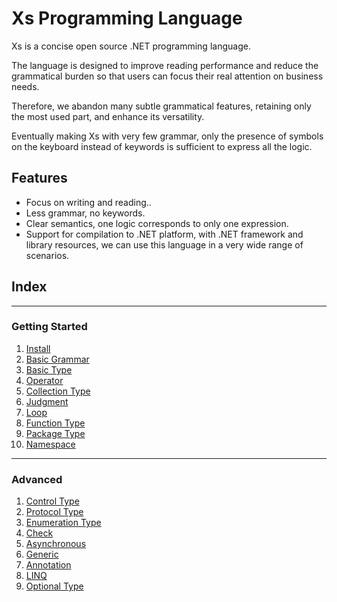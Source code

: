 # Xs Programming Language
Xs is a concise open source .NET programming language. 

The language is designed to improve reading performance and reduce the grammatical burden so that users can focus their real attention on business needs.

Therefore, we abandon many subtle grammatical features, retaining only the most used part, and enhance its versatility.

Eventually making Xs with very few grammar, only the presence of symbols on the keyboard instead of keywords is sufficient to express all the logic. 

## Features
+ Focus on writing and reading..
+ Less grammar, no keywords.
+ Clear semantics, one logic corresponds to only one expression.
+ Support for compilation to .NET platform, with .NET framework and library resources, we can use this language in a very wide range of scenarios.

## Index
---
### Getting Started
1. [Install](install.md)
1. [Basic Grammar](basic-grammar.md)
1. [Basic Type](basic-type.md)
1. [Operator](operator.md)
1. [Collection Type](collection-type.md)
1. [Judgment](judgment.md)
1. [Loop](loop.md)
1. [Function Type](function-type.md)
1. [Package Type](package-type.md)
1. [Namespace](namespace.md)
---
### Advanced
1. [Control Type](control-type.md)
1. [Protocol Type](protocol-type.md)
1. [Enumeration Type](enumeration-type.md)
1. [Check](check.md)
1. [Asynchronous](asynchronous.md)
1. [Generic](generic.md)
1. [Annotation](annotation.md)
1. [LINQ](linq.md)
1. [Optional Type](optional-type.md)
